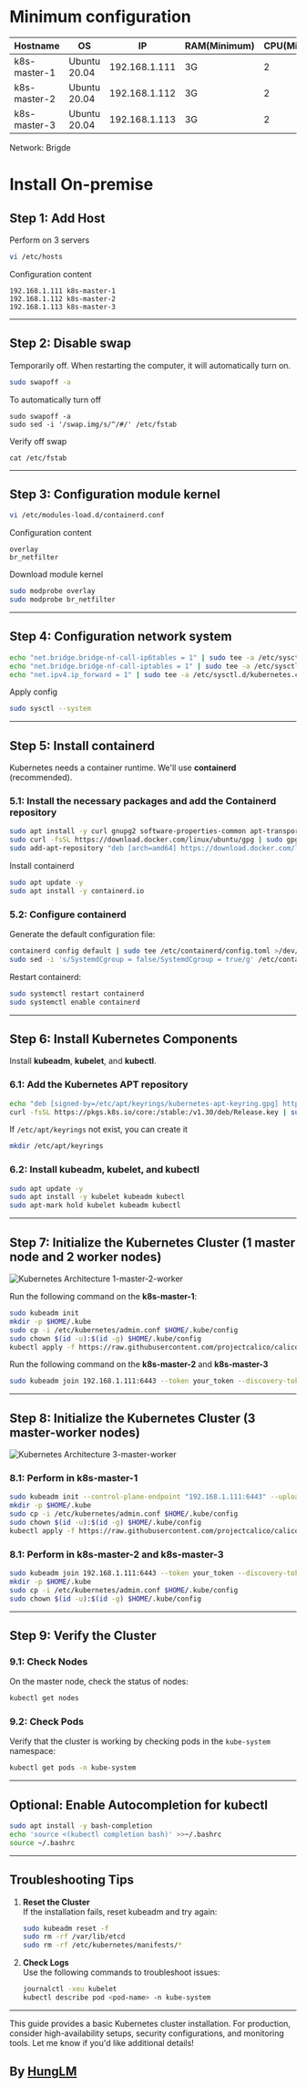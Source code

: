 # Minimum configuration

| Hostname | OS | IP | RAM(Minimum) | CPU(Minimum) |
|----------|----|----|--------------|--------------|
|k8s-master-1 | Ubuntu 20.04 | 192.168.1.111 | 3G | 2 |
|k8s-master-2 | Ubuntu 20.04 | 192.168.1.112 | 3G | 2 |
|k8s-master-3 | Ubuntu 20.04 | 192.168.1.113 | 3G | 2 |

Network: Brigde 


# Install On-premise
## **Step 1: Add Host**
Perform on 3 servers
```bash
vi /etc/hosts
```
Configuration content
```
192.168.1.111 k8s-master-1
192.168.1.112 k8s-master-2
192.168.1.113 k8s-master-3
```

---

## **Step 2: Disable swap**
Temporarily off. When restarting the computer, it will automatically turn on.
```bash
sudo swapoff -a
```

To automatically turn off
```
sudo swapoff -a
sudo sed -i '/swap.img/s/^/#/' /etc/fstab
```

Verify off swap 
```
cat /etc/fstab
```

---

## **Step 3: Configuration module kernel**
```bash
vi /etc/modules-load.d/containerd.conf
```
Configuration content
```
overlay
br_netfilter
```

Download module kernel
```bash
sudo modprobe overlay
sudo modprobe br_netfilter
```
---

## **Step 4: Configuration network system**

```bash
echo "net.bridge.bridge-nf-call-ip6tables = 1" | sudo tee -a /etc/sysctl.d/kubernetes.conf
echo "net.bridge.bridge-nf-call-iptables = 1" | sudo tee -a /etc/sysctl.d/kubernetes.conf
echo "net.ipv4.ip_forward = 1" | sudo tee -a /etc/sysctl.d/kubernetes.conf
```

Apply config

```bash
sudo sysctl --system
```
---

## **Step 5: Install containerd**
Kubernetes needs a container runtime. We'll use **containerd** (recommended).

### **5.1: Install the necessary packages and add the Containerd repository**
```bash
sudo apt install -y curl gnupg2 software-properties-common apt-transport-https ca-certificates
sudo curl -fsSL https://download.docker.com/linux/ubuntu/gpg | sudo gpg --dearmour -o /etc/apt/trusted.gpg.d/docker.gpg
sudo add-apt-repository "deb [arch=amd64] https://download.docker.com/linux/ubuntu $(lsb_release -cs) stable"
```

Install containerd
```bash
sudo apt update -y
sudo apt install -y containerd.io
```

### **5.2: Configure containerd**
Generate the default configuration file:
```bash
containerd config default | sudo tee /etc/containerd/config.toml >/dev/null 2>&1
sudo sed -i 's/SystemdCgroup = false/SystemdCgroup = true/g' /etc/containerd/config.toml
```

Restart containerd:
```bash
sudo systemctl restart containerd
sudo systemctl enable containerd
```

---

## **Step 6: Install Kubernetes Components**
Install **kubeadm**, **kubelet**, and **kubectl**.

### **6.1: Add the Kubernetes APT repository**
```bash
echo "deb [signed-by=/etc/apt/keyrings/kubernetes-apt-keyring.gpg] https://pkgs.k8s.io/core:/stable:/v1.30/deb/ /" | sudo tee /etc/apt/sources.list.d/kubernetes.list
curl -fsSL https://pkgs.k8s.io/core:/stable:/v1.30/deb/Release.key | sudo gpg --dearmor -o /etc/apt/keyrings/kubernetes-apt-keyring.gpg
```
If `/etc/apt/keyrings` not exist, you can create it
```bash
mkdir /etc/apt/keyrings
```


### **6.2: Install kubeadm, kubelet, and kubectl**
```bash
sudo apt update -y
sudo apt install -y kubelet kubeadm kubectl
sudo apt-mark hold kubelet kubeadm kubectl
```

---

## **Step 7: Initialize the Kubernetes Cluster (1 master node and 2 worker nodes)**

![Kubernetes Architecture 1-master-2-worker](/images/1-master-2worker.png)

Run the following command on the **k8s-master-1**:
```bash
sudo kubeadm init
mkdir -p $HOME/.kube
sudo cp -i /etc/kubernetes/admin.conf $HOME/.kube/config
sudo chown $(id -u):$(id -g) $HOME/.kube/config
kubectl apply -f https://raw.githubusercontent.com/projectcalico/calico/v3.25.0/manifests/calico.yaml
```

Run the following command on the **k8s-master-2** and **k8s-master-3**
```bash
sudo kubeadm join 192.168.1.111:6443 --token your_token --discovery-token-ca-cert-hash your_sha
```


---

## **Step 8: Initialize the Kubernetes Cluster (3 master-worker nodes)**
![Kubernetes Architecture 3-master-worker](/images/3-master-worker.png)
### **8.1: Perform in k8s-master-1**
```bash
sudo kubeadm init --control-plane-endpoint "192.168.1.111:6443" --upload-certs
mkdir -p $HOME/.kube 
sudo cp -i /etc/kubernetes/admin.conf $HOME/.kube/config 
sudo chown $(id -u):$(id -g) $HOME/.kube/config
kubectl apply -f https://raw.githubusercontent.com/projectcalico/calico/v3.25.0/manifests/calico.yaml
```

### **8.1: Perform in k8s-master-2 and k8s-master-3**
```bash
sudo kubeadm join 192.168.1.111:6443 --token your_token --discovery-token-ca-cert-hash your_sha --control-plane --certificate-key your_cert
mkdir -p $HOME/.kube 
sudo cp -i /etc/kubernetes/admin.conf $HOME/.kube/config 
sudo chown $(id -u):$(id -g) $HOME/.kube/config
```

---

## **Step 9: Verify the Cluster**
### **9.1: Check Nodes**
On the master node, check the status of nodes:
```bash
kubectl get nodes
```

### **9.2: Check Pods**
Verify that the cluster is working by checking pods in the `kube-system` namespace:
```bash
kubectl get pods -n kube-system
```

---

## **Optional: Enable Autocompletion for kubectl**
```bash
sudo apt install -y bash-completion
echo 'source <(kubectl completion bash)' >>~/.bashrc
source ~/.bashrc
```

---

## **Troubleshooting Tips**
1. **Reset the Cluster**  
   If the installation fails, reset kubeadm and try again:
   ```bash
   sudo kubeadm reset -f
   sudo rm -rf /var/lib/etcd
   sudo rm -rf /etc/kubernetes/manifests/*
   ```

2. **Check Logs**  
   Use the following commands to troubleshoot issues:
   ```bash
   journalctl -xeu kubelet
   kubectl describe pod <pod-name> -n kube-system
   ```

---

This guide provides a basic Kubernetes cluster installation. For production, consider high-availability setups, security configurations, and monitoring tools. Let me know if you'd like additional details!

## By [HungLM](https://www.github.com/HungLM1506)